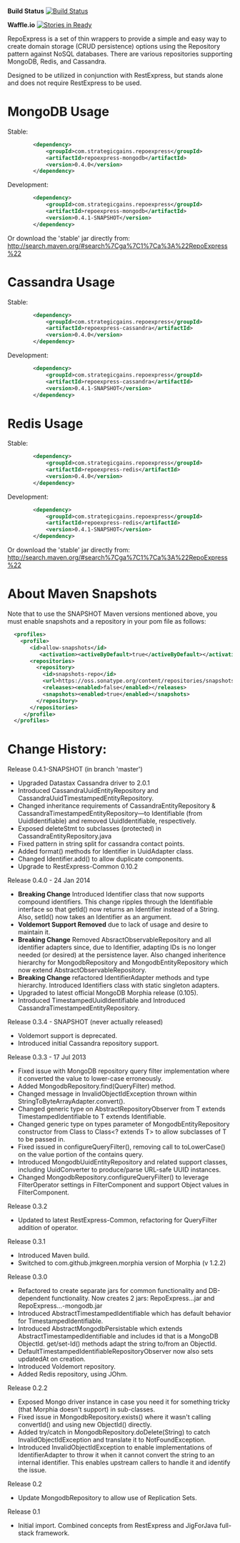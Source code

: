 **Build Status** [![Build Status](https://buildhive.cloudbees.com/job/RestExpress/job/RepoExpress/badge/icon)](https://buildhive.cloudbees.com/job/RestExpress/job/RepoExpress/)

**Waffle.io** [![Stories in Ready](https://badge.waffle.io/RestExpress/RepoExpress.png?label=ready)](https://waffle.io/RestExpress/RepoExpress)

RepoExpress is a set of thin wrappers to provide a simple and easy way to create
domain storage (CRUD persistence) options using the Repository pattern against NoSQL
databases. There are various repositories supporting MongoDB, Redis, and Cassandra.

Designed to be utilized in conjunction with RestExpress, but stands alone and does not
require RestExpress to be used.

MongoDB Usage
=============
Stable:
```xml
		<dependency>
			<groupId>com.strategicgains.repoexpress</groupId>
			<artifactId>repoexpress-mongodb</artifactId>
			<version>0.4.0</version>
		</dependency>
```
Development:
```xml
		<dependency>
			<groupId>com.strategicgains.repoexpress</groupId>
			<artifactId>repoexpress-mongodb</artifactId>
			<version>0.4.1-SNAPSHOT</version>
		</dependency>
```
Or download the 'stable' jar directly from: 
http://search.maven.org/#search%7Cga%7C1%7Ca%3A%22RepoExpress%22

Cassandra Usage
===============
Stable:
```xml
		<dependency>
			<groupId>com.strategicgains.repoexpress</groupId>
			<artifactId>repoexpress-cassandra</artifactId>
			<version>0.4.0</version>
		</dependency>
```
Development:
```xml
		<dependency>
			<groupId>com.strategicgains.repoexpress</groupId>
			<artifactId>repoexpress-cassandra</artifactId>
			<version>0.4.1-SNAPSHOT</version>
		</dependency>
```

Redis Usage
=============
Stable:
```xml
		<dependency>
			<groupId>com.strategicgains.repoexpress</groupId>
			<artifactId>repoexpress-redis</artifactId>
			<version>0.4.0</version>
		</dependency>
```
Development:
```xml
		<dependency>
			<groupId>com.strategicgains.repoexpress</groupId>
			<artifactId>repoexpress-redis</artifactId>
			<version>0.4.1-SNAPSHOT</version>
		</dependency>
```
Or download the 'stable' jar directly from: 
http://search.maven.org/#search%7Cga%7C1%7Ca%3A%22RepoExpress%22

About Maven Snapshots
=====================
Note that to use the SNAPSHOT Maven versions mentioned above, you must enable snapshots and a repository in your pom file as follows:
```xml
  <profiles>
    <profile>
       <id>allow-snapshots</id>
          <activation><activeByDefault>true</activeByDefault></activation>
       <repositories>
         <repository>
           <id>snapshots-repo</id>
           <url>https://oss.sonatype.org/content/repositories/snapshots</url>
           <releases><enabled>false</enabled></releases>
           <snapshots><enabled>true</enabled></snapshots>
         </repository>
       </repositories>
     </profile>
  </profiles>
```

Change History:
===================================================================================================
Release 0.4.1-SNAPSHOT (in branch 'master')
* Upgraded Datastax Cassandra driver to 2.0.1
* Introduced CassandraUuidEntityRepository and CassandraUuidTimestampedEntityRepository.
* Changed inheritance requirements of CassandraEntityRepository & CassandraTimestampedEntityRepository—to Identifiable (from UuidIdentifiable) and removed UuidIdentifiable, respectively.
* Exposed deleteStmt to subclasses (protected) in CassandraEntityRepository.java
* Fixed pattern in string split for cassandra contact points.
* Added format() methods for Identifier in UuidAdapter class.
* Changed Identifier.add() to allow duplicate components.
* Upgrade to RestExpress-Common 0.10.2

Release 0.4.0 - 24 Jan 2014
* **Breaking Change** Introduced Identifier class that now supports compound identifiers.
  This change ripples through the Identifiable interface so that getId() now returns
  an Identifier instead of a String. Also, setId() now takes an Identifier as an argument.
* **Voldemort Support Removed** due to lack of usage and desire to maintain it.
* **Breaking Change** Removed AbsractObservableRepository and all identifier adapters since, due to Identifier,
  adapting IDs is no longer needed (or desired) at the persistence layer. Also changed inheritence
  hierarchy for MongodbRepository and MongodbEntityRepository which now extend AbstractObservableRepository.
* **Breaking Change** refactored IdentifierAdapter methods and type hierarchy. Introduced
  Identifiers class with static singleton adapters.
* Upgraded to latest official MongoDB Morphia release (0.105).
* Introduced TimestampedUuidIdentifiable and Introduced CassandraTimestampedEntityRepository.

Release 0.3.4 - SNAPSHOT (never actually released)
* Voldemort support is deprecated.
* Introduced initial Cassandra repository support.

Release 0.3.3 - 17 Jul 2013
* Fixed issue with MongoDB repository query filter implementation where it converted the
  value to lower-case erroneously.
* Added MongodbRepository.find(QueryFilter) method.
* Changed message in InvalidObjectIdException thrown within StringToByteArrayAdapter.convert().
* Changed generic type on AbstractRepositoryObserver from T extends TimestampedIdentifiable to T extends Identifiable.
* Changed generic type on types parameter of MongodbEntityRepository constructor from Class<T> to Class<? extends T> to allow subclasses of T to be passed in.
* Fixed issued in configureQueryFilter(), removing call to toLowerCase() on the value portion of the contains query.
* Introduced MongodbUuidEntityRepository and related support classes, including UuidConverter
  to produce/parse URL-safe UUID instances.
* Changed MongodbRepository.configureQueryFilter() to leverage FilterOperator settings in FilterComponent
  and support Object values in FilterComponent.

Release 0.3.2
* Updated to latest RestExpress-Common, refactoring for QueryFilter addition of operator.

Release 0.3.1
* Introduced Maven build.
* Switched to com.github.jmkgreen.morphia version of Morphia (v 1.2.2)

Release 0.3.0
* Refactored to create separate jars for common functionality and DB-dependent functionality.
  Now creates 2 jars: RepoExpress...jar and RepoExpress...-mongodb.jar
* Introduced AbstractTimestampedIdentifiable which has default behavior for TimestampedIdentifiable.
* Introduced AbstractMongodbPersistable which extends AbstractTimestampedIdentifiable and includes
  id that is a MongoDB ObjectId.  get/set-Id() methods adapt the string to/from an ObjectId.
* DefaultTimestampedIdentifiableRepositoryObserver now also sets updatedAt on creation.
* Introduced Voldemort repository.
* Added Redis repository, using JOhm.

Release 0.2.2
* Exposed Mongo driver instance in case you need it for something tricky (that Morphia doesn't
  support) in sub-classes.
* Fixed issue in MongodbRepository.exists() where it wasn't calling convertId() and using new
  ObjectId() directly.
* Added try/catch in MongodbRepository.doDelete(String) to catch InvalidObjectIdException and
  translate it to NotFoundException.
* Introduced InvalidObjectIdException to enable implementations of IdentifierAdapter to throw
  it when it cannot convert the string to an internal identifier.  This enables upstream callers
  to handle it and identify the issue.

Release 0.2
* Update MongodbRepository to allow use of Replication Sets.

Release 0.1
* Initial import. Combined concepts from RestExpress and JigForJava full-stack framework.

